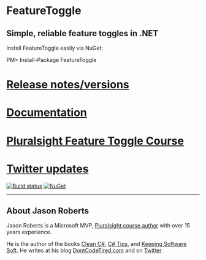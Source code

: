 # FeatureToggle

## Simple, reliable feature toggles in .NET

Install FeatureToggle easily via NuGet:

PM> Install-Package FeatureToggle

# [Release notes/versions](https://github.com/jason-roberts/FeatureToggle/blob/master/Release-Notes.md)
# [Documentation](http://jason-roberts.github.io/FeatureToggle.Docs/)
# [Pluralsight Feature Toggle Course](http://bit.ly/psfeaturetoggle)
# [Twitter updates](https://twitter.com/robertsjason)



[![Build status](https://ci.appveyor.com/api/projects/status/78q3e4vyihapl98w?svg=true)](https://ci.appveyor.com/project/jason-roberts/featuretoggle) [![NuGet](https://img.shields.io/nuget/v/FeatureToggle.svg)](https://www.nuget.org/packages/FeatureToggle)


--------

## About Jason Roberts

Jason Roberts is a Microsoft MVP, [Pluralsight course author](http://bit.ly/psjasonroberts) with over 15 years experience.

He is the author of the books [Clean C#](http://cleancsharp.com/), [C# Tips](http://bit.ly/sharpbook), and [Keeping Software Soft](http://keepingsoftwaresoft.com). He writes at his blog [DontCodeTired.com](http://dontcodetired.com) and on [Twitter](https://twitter.com/robertsjason)
